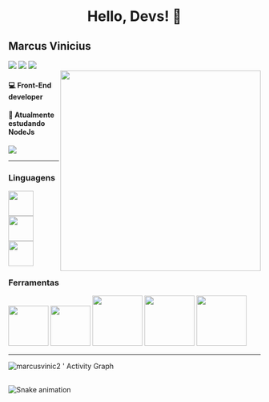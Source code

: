 <div>
<h1 align="center">Hello, Devs! 👋</h1>

## Marcus Vinicius
<div>
  <a href="https://instagram.com/mmarcus.silva" target="_blank"><img src="https://img.shields.io/badge/-Instagram-%23E4405F?style=for-the-badge&logo=instagram&logoColor=white" target="_blank"></a>
  <a href = "mailto:contato@suppedidos.com"><img src="https://img.shields.io/badge/Gmail-D14836?style=for-the-badge&logo=gmail&logoColor=white" target="_blank"></a>
  <a href="https://www.linkedin.com/in/marcusvinc" target="_blank"><img src="https://img.shields.io/badge/-LinkedIn-%230077B5?style=for-the-badge&logo=linkedin&logoColor=white" target="_blank"></a>   
</div>
  
<img src="https://raw.githubusercontent.com/MicaelliMedeiros/micaellimedeiros/master/image/computer-illustration.png" min-width="400px" max-width="400px" width="400px" align="right">


#### 💻 Front-End developer
#### 🌱 Atualmente estudando NodeJs


<div>
<img src="https://github-readme-stats.vercel.app/api?username=marcusvinic2&layout=compact&show_icons=true&theme=radical" />
</div>
  


<hr />
 
### Linguagens
 
<div>
 <img height="50em" src="https://cdn.jsdelivr.net/gh/devicons/devicon/icons/javascript/javascript-original.svg" />
 <img height="50em" src="https://cdn.jsdelivr.net/gh/devicons/devicon/icons/html5/html5-original.svg" />
 <img height="50em" src="https://cdn.jsdelivr.net/gh/devicons/devicon/icons/css3/css3-original.svg" />
</div>
  
 

  
 
 ### Ferramentas
<div>
 <img height="80em" src="https://cdn.jsdelivr.net/gh/devicons/devicon/icons/mongodb/mongodb-original.svg" />
 <img height="80em"src="https://cdn.jsdelivr.net/gh/devicons/devicon/icons/vscode/vscode-original.svg" />
 <img height="100em" src="https://cdn.jsdelivr.net/gh/devicons/devicon/icons/docker/docker-original.svg" />
 <img height="100em" src="https://cdn.jsdelivr.net/gh/devicons/devicon/icons/react/react-original.svg" />
 <img height="100em" src="https://cdn.jsdelivr.net/gh/devicons/devicon/icons/nodejs/nodejs-plain-wordmark.svg" />
 </div>
<hr />
  
  
![marcusvinic2 ' Activity Graph](https://activity-graph.herokuapp.com/graph?username=marcusvinic2&custom_title=marcusvinic2%20Contribution%20Graph&theme=dracula&bg_color=282828&hide_border=true&line=FF1493&point=FF1493)
</div>

##

<div>


  
  ![Snake animation](https://github.com/marcusvinic2/crisl4ine/blob/output/github-contribution-grid-snake.svg)
  
  </div>
